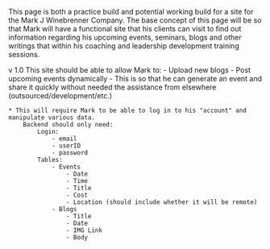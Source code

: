 This page is both a practice build and potential working build for a site for the Mark J Winebrenner Company.  The base concept of this page will be so that Mark will have a functional site that his clients can visit to find out information regarding his upcoming events, seminars, blogs and other writings that within his coaching and leadership development training sessions.

v 1.0
This site should be able to allow Mark to:
    - Upload new blogs
    - Post upcoming events dynamically
        - This is so that he can generate an event and share it quickly without needed the assistance from elsewhere (outsourced/development/etc.)
    
    * This will require Mark to be able to log in to his "account" and manipulate various data.
        Backend should only need:
            Login:
                - email
                - userID
                - password
            Tables:
                - Events
                    - Date
                    - Time
                    - Title
                    - Cost
                    - Location (should include whether it will be remote)
                - Blogs
                    - Title
                    - Date
                    - IMG Link
                    - Body